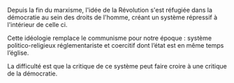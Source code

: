 Depuis la fin du marxisme, l'idée de la Révolution s'est réfugiée dans la démocratie au sein des droits de l'homme, créant un système répressif à l'intérieur de celle ci.

Cette idéologie remplace le communisme pour notre époque : système politico-religieux réglementariste et coercitif dont l’état est en même temps l’église.

La difficulté est que la critique de ce système peut faire croire à une critique de la démocratie.